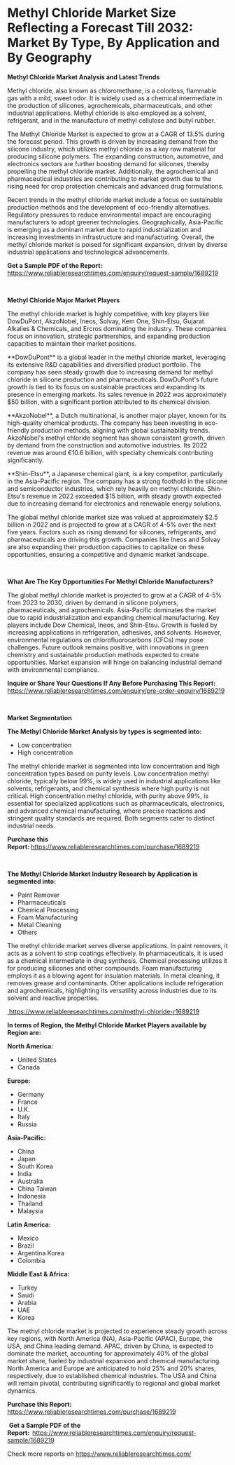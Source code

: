 <p><h1>Methyl Chloride Market Size Reflecting a Forecast Till 2032: Market By Type, By Application and By Geography</h1></p><p><strong>Methyl Chloride Market Analysis and Latest Trends</strong></p>
<p><p>Methyl chloride, also known as chloromethane, is a colorless, flammable gas with a mild, sweet odor. It is widely used as a chemical intermediate in the production of silicones, agrochemicals, pharmaceuticals, and other industrial applications. Methyl chloride is also employed as a solvent, refrigerant, and in the manufacture of methyl cellulose and butyl rubber.</p><p>The Methyl Chloride Market is expected to grow at a CAGR of 13.5% during the forecast period. This growth is driven by increasing demand from the silicone industry, which utilizes methyl chloride as a key raw material for producing silicone polymers. The expanding construction, automotive, and electronics sectors are further boosting demand for silicones, thereby propelling the methyl chloride market. Additionally, the agrochemical and pharmaceutical industries are contributing to market growth due to the rising need for crop protection chemicals and advanced drug formulations.</p><p>Recent trends in the methyl chloride market include a focus on sustainable production methods and the development of eco-friendly alternatives. Regulatory pressures to reduce environmental impact are encouraging manufacturers to adopt greener technologies. Geographically, Asia-Pacific is emerging as a dominant market due to rapid industrialization and increasing investments in infrastructure and manufacturing. Overall, the methyl chloride market is poised for significant expansion, driven by diverse industrial applications and technological advancements.</p></p>
<p><strong>Get a Sample PDF of the Report:&nbsp;</strong> <a href="https://www.reliableresearchtimes.com/enquiry/request-sample/1689219?utm_campaign=1558&utm_medium=2&utm_source=Github&utm_content=ia&utm_term=25012025&utm_id=methyl-chloride">https://www.reliableresearchtimes.com/enquiry/request-sample/1689219</a></p>
<p>&nbsp;</p>
<p><strong>Methyl Chloride Major Market Players</strong></p>
<p><p>The methyl chloride market is highly competitive, with key players like DowDuPont, AkzoNobel, Ineos, Solvay, Kem One, Shin-Etsu, Gujarat Alkalies & Chemicals, and Ercros dominating the industry. These companies focus on innovation, strategic partnerships, and expanding production capacities to maintain their market positions.</p><p>**DowDuPont** is a global leader in the methyl chloride market, leveraging its extensive R&D capabilities and diversified product portfolio. The company has seen steady growth due to increasing demand for methyl chloride in silicone production and pharmaceuticals. DowDuPont's future growth is tied to its focus on sustainable practices and expanding its presence in emerging markets. Its sales revenue in 2022 was approximately $50 billion, with a significant portion attributed to its chemical division.</p><p>**AkzoNobel**, a Dutch multinational, is another major player, known for its high-quality chemical products. The company has been investing in eco-friendly production methods, aligning with global sustainability trends. AkzoNobel's methyl chloride segment has shown consistent growth, driven by demand from the construction and automotive industries. Its 2022 revenue was around €10.6 billion, with specialty chemicals contributing significantly.</p><p>**Shin-Etsu**, a Japanese chemical giant, is a key competitor, particularly in the Asia-Pacific region. The company has a strong foothold in the silicone and semiconductor industries, which rely heavily on methyl chloride. Shin-Etsu's revenue in 2022 exceeded $15 billion, with steady growth expected due to increasing demand for electronics and renewable energy solutions.</p><p>The global methyl chloride market size was valued at approximately $2.5 billion in 2022 and is projected to grow at a CAGR of 4-5% over the next five years. Factors such as rising demand for silicones, refrigerants, and pharmaceuticals are driving this growth. Companies like Ineos and Solvay are also expanding their production capacities to capitalize on these opportunities, ensuring a competitive and dynamic market landscape.</p></p>
<p>&nbsp;</p>
<p><strong>What Are The Key Opportunities For Methyl Chloride Manufacturers?</strong></p>
<p><p>The global methyl chloride market is projected to grow at a CAGR of 4-5% from 2023 to 2030, driven by demand in silicone polymers, pharmaceuticals, and agrochemicals. Asia-Pacific dominates the market due to rapid industrialization and expanding chemical manufacturing. Key players include Dow Chemical, Ineos, and Shin-Etsu. Growth is fueled by increasing applications in refrigeration, adhesives, and solvents. However, environmental regulations on chlorofluorocarbons (CFCs) may pose challenges. Future outlook remains positive, with innovations in green chemistry and sustainable production methods expected to create opportunities. Market expansion will hinge on balancing industrial demand with environmental compliance.</p></p>
<p><strong>Inquire or Share Your Questions If Any Before Purchasing This Report:</strong> <a href="https://www.reliableresearchtimes.com/enquiry/pre-order-enquiry/1689219?utm_campaign=1558&utm_medium=2&utm_source=Github&utm_content=ia&utm_term=25012025&utm_id=methyl-chloride">https://www.reliableresearchtimes.com/enquiry/pre-order-enquiry/1689219</a></p>
<p>&nbsp;</p>
<p><strong>Market Segmentation</strong></p>
<p><strong>The Methyl Chloride Market Analysis by types is segmented into:</strong></p>
<p><ul><li>Low concentration</li><li>High concentration</li></ul></p>
<p><p>The methyl chloride market is segmented into low concentration and high concentration types based on purity levels. Low concentration methyl chloride, typically below 99%, is widely used in industrial applications like solvents, refrigerants, and chemical synthesis where high purity is not critical. High concentration methyl chloride, with purity above 99%, is essential for specialized applications such as pharmaceuticals, electronics, and advanced chemical manufacturing, where precise reactions and stringent quality standards are required. Both segments cater to distinct industrial needs.</p></p>
<p><strong>Purchase this Report:&nbsp;</strong><a href="https://www.reliableresearchtimes.com/purchase/1689219?utm_campaign=1558&utm_medium=2&utm_source=Github&utm_content=ia&utm_term=25012025&utm_id=methyl-chloride">https://www.reliableresearchtimes.com/purchase/1689219</a></p>
<p>&nbsp;</p>
<p><strong>The Methyl Chloride Market Industry Research by Application is segmented into:</strong></p>
<p><ul><li>Paint Remover</li><li>Pharmaceuticals</li><li>Chemical Processing</li><li>Foam Manufacturing</li><li>Metal Cleaning</li><li>Others</li></ul></p>
<p><p>The methyl chloride market serves diverse applications. In paint removers, it acts as a solvent to strip coatings effectively. In pharmaceuticals, it is used as a chemical intermediate in drug synthesis. Chemical processing utilizes it for producing silicones and other compounds. Foam manufacturing employs it as a blowing agent for insulation materials. In metal cleaning, it removes grease and contaminants. Other applications include refrigeration and agrochemicals, highlighting its versatility across industries due to its solvent and reactive properties.</p></p>
<p><a href="https://www.reliableresearchtimes.com/methyl-chloride-r1689219?utm_campaign=1558&utm_medium=2&utm_source=Github&utm_content=ia&utm_term=25012025&utm_id=methyl-chloride">&nbsp;https://www.reliableresearchtimes.com/methyl-chloride-r1689219</a></p>
<p><strong>In terms of Region, the Methyl Chloride Market Players available by Region are:</strong></p>
<p>
    <p> <strong> North America: </strong>
        <ul>
            <li>United States</li>
            <li>Canada</li>
        </ul>
        </p> 
    <p> <strong> Europe: </strong>
        <ul>
            <li>Germany</li>
            <li>France</li>
            <li>U.K.</li>
            <li>Italy</li>
            <li>Russia</li>
        </ul>
        </p> 
    <p> <strong> Asia-Pacific: </strong>
        <ul>
            <li>China</li>
            <li>Japan</li>
            <li>South Korea</li>
            <li>India</li>
            <li>Australia</li>
            <li>China Taiwan</li>
            <li>Indonesia</li>
            <li>Thailand</li>
            <li>Malaysia</li>
        </ul>
        </p> 
    <p> <strong> Latin America: </strong>
        <ul>
            <li>Mexico</li>
            <li>Brazil</li>
            <li>Argentina Korea</li>
            <li>Colombia</li>
        </ul>
        </p> 
    <p> <strong> Middle East & Africa: </strong>
        <ul>
            <li>Turkey</li>
            <li>Saudi</li>
            <li>Arabia</li>
            <li>UAE</li>
            <li>Korea</li>
        </ul>
    </p>
    </p>
<p><p>The methyl chloride market is projected to experience steady growth across key regions, with North America (NA), Asia-Pacific (APAC), Europe, the USA, and China leading demand. APAC, driven by China, is expected to dominate the market, accounting for approximately 40% of the global market share, fueled by industrial expansion and chemical manufacturing. North America and Europe are anticipated to hold 25% and 20% shares, respectively, due to established chemical industries. The USA and China will remain pivotal, contributing significantly to regional and global market dynamics.</p></p>
<p><strong>Purchase this Report: </strong><a href="https://www.reliableresearchtimes.com/purchase/1689219?utm_campaign=1558&utm_medium=2&utm_source=Github&utm_content=ia&utm_term=25012025&utm_id=methyl-chloride">https://www.reliableresearchtimes.com/purchase/1689219</a></p>
<p>&nbsp;<strong>Get a Sample PDF of the Report:&nbsp;&nbsp;</strong><a href="https://www.reliableresearchtimes.com/enquiry/request-sample/1689219?utm_campaign=1558&utm_medium=2&utm_source=Github&utm_content=ia&utm_term=25012025&utm_id=methyl-chloride">https://www.reliableresearchtimes.com/enquiry/request-sample/1689219</a></p>
<p><strong></strong></p>
<p>Check more reports on <a href="https://www.reliableresearchtimes.com/?utm_campaign=1558&utm_medium=2&utm_source=Github&utm_content=ia&utm_term=25012025&utm_id=methyl-chloride">https://www.reliableresearchtimes.com/</a></p>